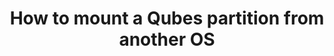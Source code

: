 ---
lang: en
layout: doc
permalink: /doc/mount-from-other-os/
redirect_from:
- /en/doc/mount-from-other-os/
- /doc/MountFromOtherOs/
- /wiki/MountFromOtherOs/
redirect_to: https://doc.qubes-os.org/en/latest/user/advanced-topics/mount-from-other-os.html
ref: 175
title: How to mount a Qubes partition from another OS
---